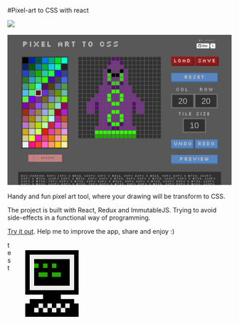 #Pixel-art to CSS with react

<a target='_blank' href='http://www.recurse.com' title='Made at the Recurse Center'><img src='https://cloud.githubusercontent.com/assets/2883345/11325206/336ea5f4-9150-11e5-9e90-d86ad31993d8.png' height='20px'/></a>

![pixel-art-react](screenshots/screenshot1.png)

Handy and fun pixel art tool, where your drawing will be transform to CSS.

The project is built with React, Redux and ImmutableJS. Trying to avoid side-effects in a functional way of programming.

[Try it out](http://www.jvrpath.com/pixel-art-react/). Help me to improve the app, share and enjoy :)

<div style='box-shadow: 40px 20px 0 #000, 50px 20px 0 #000, 60px 20px 0 #000, 70px 20px 0 #000, 80px 20px 0 #000, 90px 20px 0 #000, 100px 20px 0 #000, 110px 20px 0 #000, 120px 20px 0 #000, 130px 20px 0 #000, 140px 20px 0 #000, 150px 20px 0 #000, 40px 30px 0 #000, 50px 30px 0 #eee, 60px 30px 0 #eee, 70px 30px 0 #eee, 80px 30px 0 #eee, 90px 30px 0 #eee, 100px 30px 0 #eee, 110px 30px 0 #eee, 120px 30px 0 #eee, 130px 30px 0 #eee, 140px 30px 0 #eee, 150px 30px 0 #000, 40px 40px 0 #000, 50px 40px 0 #eee, 60px 40px 0 #000, 70px 40px 0 #000, 80px 40px 0 #000, 90px 40px 0 #000, 100px 40px 0 #000, 110px 40px 0 #000, 120px 40px 0 #000, 130px 40px 0 #000, 140px 40px 0 #eee, 150px 40px 0 #000, 40px 50px 0 #000, 50px 50px 0 #eee, 60px 50px 0 #2a0, 70px 50px 0 #000, 80px 50px 0 #2a0, 90px 50px 0 #000, 100px 50px 0 #2a0, 110px 50px 0 #000, 120px 50px 0 #000, 130px 50px 0 #000, 140px 50px 0 #eee, 150px 50px 0 #000, 40px 60px 0 #000, 50px 60px 0 #eee, 60px 60px 0 #000, 70px 60px 0 #000, 80px 60px 0 #000, 90px 60px 0 #000, 100px 60px 0 #000, 110px 60px 0 #000, 120px 60px 0 #000, 130px 60px 0 #000, 140px 60px 0 #eee, 150px 60px 0 #000, 40px 70px 0 #000, 50px 70px 0 #eee, 60px 70px 0 #000, 70px 70px 0 #2a0, 80px 70px 0 #2a0, 90px 70px 0 #000, 100px 70px 0 #2a0, 110px 70px 0 #2a0, 120px 70px 0 #000, 130px 70px 0 #000, 140px 70px 0 #eee, 150px 70px 0 #000, 40px 80px 0 #000, 50px 80px 0 #eee, 60px 80px 0 #000, 70px 80px 0 #000, 80px 80px 0 #000, 90px 80px 0 #000, 100px 80px 0 #000, 110px 80px 0 #000, 120px 80px 0 #000, 130px 80px 0 #000, 140px 80px 0 #eee, 150px 80px 0 #000, 40px 90px 0 #000, 50px 90px 0 #eee, 60px 90px 0 #000, 70px 90px 0 #000, 80px 90px 0 #000, 90px 90px 0 #000, 100px 90px 0 #000, 110px 90px 0 #000, 120px 90px 0 #000, 130px 90px 0 #000, 140px 90px 0 #eee, 150px 90px 0 #000, 40px 100px 0 #000, 50px 100px 0 #eee, 60px 100px 0 #eee, 70px 100px 0 #eee, 80px 100px 0 #eee, 90px 100px 0 #eee, 100px 100px 0 #eee, 110px 100px 0 #eee, 120px 100px 0 #eee, 130px 100px 0 #eee, 140px 100px 0 #eee, 150px 100px 0 #000, 40px 110px 0 #000, 50px 110px 0 #000, 60px 110px 0 #000, 70px 110px 0 #000, 80px 110px 0 #000, 90px 110px 0 #000, 100px 110px 0 #000, 110px 110px 0 #000, 120px 110px 0 #000, 130px 110px 0 #000, 140px 110px 0 #000, 150px 110px 0 #000, 80px 120px 0 #000, 90px 120px 0 #000, 100px 120px 0 #000, 110px 120px 0 #000, 50px 130px 0 #000, 60px 130px 0 #000, 70px 130px 0 #000, 80px 130px 0 #000, 90px 130px 0 #000, 100px 130px 0 #000, 110px 130px 0 #000, 120px 130px 0 #000, 130px 130px 0 #000, 140px 130px 0 #000, 40px 140px 0 #000, 50px 140px 0 #000, 60px 140px 0 #000, 70px 140px 0 #eee, 80px 140px 0 #000, 90px 140px 0 #eee, 100px 140px 0 #000, 110px 140px 0 #eee, 120px 140px 0 #000, 130px 140px 0 #eee, 140px 140px 0 #000, 150px 140px 0 #000, 40px 150px 0 #000, 50px 150px 0 #000, 60px 150px 0 #eee, 70px 150px 0 #000, 80px 150px 0 #eee, 90px 150px 0 #000, 100px 150px 0 #eee, 110px 150px 0 #000, 120px 150px 0 #eee, 130px 150px 0 #000, 140px 150px 0 #000, 150px 150px 0 #000, 40px 160px 0 #000, 50px 160px 0 #000, 60px 160px 0 #000, 70px 160px 0 #000, 80px 160px 0 #000, 90px 160px 0 #000, 100px 160px 0 #000, 110px 160px 0 #000, 120px 160px 0 #000, 130px 160px 0 #000, 140px 160px 0 #000, 150px 160px 0 #000; height: 10px; width: 10px;'>test</div>
